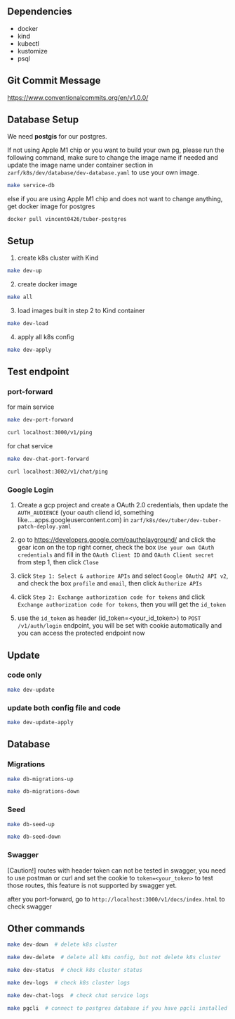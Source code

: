 ## Dependencies
- docker
- kind 
- kubectl
- kustomize
- psql

## Git Commit Message
https://www.conventionalcommits.org/en/v1.0.0/

## Database Setup

We need **postgis** for our postgres. 

If not using Apple M1 chip or you want to build your own pg, please run the following command, make sure to change the image name if needed and update the image name under container section in `zarf/k8s/dev/database/dev-database.yaml` to use your own image.

```sh
make service-db
```
else if you are using Apple M1 chip and does not want to change anything, get docker image for postgres
```
docker pull vincent0426/tuber-postgres
```

## Setup
1. create k8s cluster with Kind
```sh
make dev-up
```
2. create docker image
```sh
make all
```
3. load images built in step 2 to Kind container
```sh
make dev-load
```
4. apply all k8s config 
```sh
make dev-apply
```

## Test endpoint
### port-forward

for main service
```sh
make dev-port-forward
```

```sh
curl localhost:3000/v1/ping
```

for chat service
```sh
make dev-chat-port-forward
```

```sh
curl localhost:3002/v1/chat/ping
```

### Google Login
1. Create a gcp project and create a OAuth 2.0 credentials, then update the `AUTH_AUDIENCE` (your oauth cliend id, something like....apps.googleusercontent.com) in `zarf/k8s/dev/tuber/dev-tuber-patch-deploy.yaml`

2. go to https://developers.google.com/oauthplayground/ and click the gear icon on the top right corner, check the box `Use your own OAuth credentials` and fill in the `OAuth Client ID` and `OAuth Client secret` from step 1, then click `Close`

3. click `Step 1: Select & authorize APIs` and select `Google OAuth2 API v2`, and check the box `profile` and `email`, then click `Authorize APIs`

4. click `Step 2: Exchange authorization code for tokens` and click `Exchange authorization code for tokens`, then you will get the `id_token`

5. use the `id_token` as header (id_token=<your_id_token>) to  `POST /v1/auth/login` endpoint, you will be set with cookie automatically and you can access the protected endpoint now

## Update
### code only
```sh
make dev-update
```
### update both config file and code
```sh
make dev-update-apply
```

## Database

### Migrations
```sh
make db-migrations-up

make db-migrations-down
```

### Seed
```sh
make db-seed-up

make db-seed-down
```

### Swagger
[Caution!]
routes with header token can not be tested in swagger, you need to use postman or curl and set the cookie to `token=<your_token>` to test those routes, this feature is not supported by swagger yet.

after you port-forward, go to `http://localhost:3000/v1/docs/index.html` to check swagger

## Other commands
```sh
make dev-down  # delete k8s cluster

make dev-delete  # delete all k8s config, but not delete k8s cluster

make dev-status  # check k8s cluster status

make dev-logs  # check k8s cluster logs

make dev-chat-logs  # check chat service logs

make pgcli  # connect to postgres database if you have pgcli installed
```